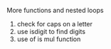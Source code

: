 More functions and nested loops
1. check for caps on a letter
2. use isdigit to find digits
3. use of is mul function
